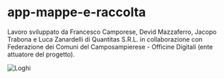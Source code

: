 # app-mappe-e-raccolta

Lavoro sviluppato da Francesco Camporese, Devid Mazzaferro, Jacopo Trabona e Luca Zanardelli di Quantitas S.R.L. in collaborazione con Federazione dei Comuni del Camposampierese - Officine Digitali (ente attuatore del progetto).


![Loghi](/mergedLogos.png)